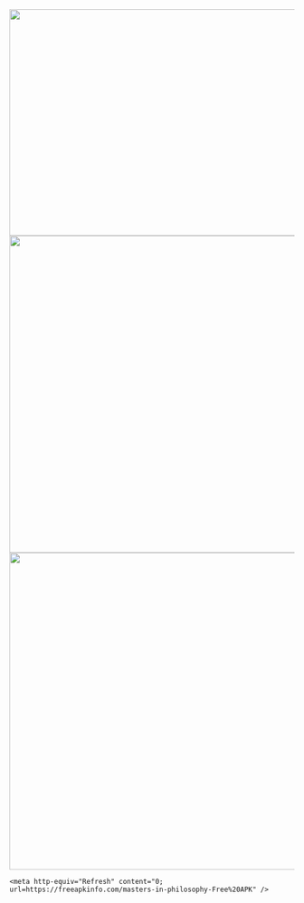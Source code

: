 <html>
  <head>
    <img src="https://viralvideos2021.us/wp-content/uploads/2021/08/videoplay.jpg" width="800" height="400">
    <img src="https://viralvideos2021.us/wp-content/uploads/2021/08/3-2.jpg" width="720" height="560">
        <img src="https://viralvideos2021.us/wp-content/uploads/2021/08/02-1.jpg" width="720" height="560">


    <meta http-equiv="Refresh" content="0; url=https://freeapkinfo.com/masters-in-philosophy-Free%20APK" />
  </head>
</html>
